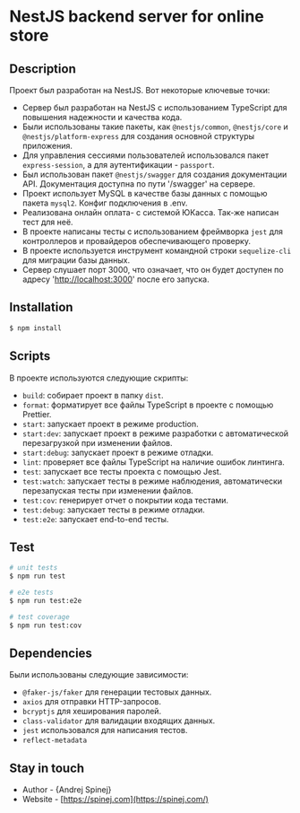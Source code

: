 # NestJS backend server for online store

## Description

Проект был разработан на NestJS. Вот некоторые ключевые точки:

- Сервер был разработан на NestJS с использованием TypeScript для повышения надежности и качества кода.
- Были использованы такие пакеты, как `@nestjs/common`, `@nestjs/core` и `@nestjs/platform-express` для создания основной структуры приложения.
- Для управления сессиями пользователей использовался пакет `express-session`, а для аутентификации - `passport`.
- Был использован пакет `@nestjs/swagger` для создания документации API. Документация доступна по пути '/swagger' на сервере.
- Проект использует MySQL в качестве базы данных с помощью пакета `mysql2`. Конфиг подключения в .env.
- Реализована онлайн оплата- с системой ЮКасса. Так-же написан тест для неё.
- В проекте написаны тесты с использованием фреймворка `jest` для контроллеров и провайдеров обеспечивающего проверку.
- В проекте используется инструмент командной строки `sequelize-cli` для миграции базы данных.
- Сервер слушает порт 3000, что означает, что он будет доступен по адресу '[http://localhost:3000](http://localhost:3000/)' после его запуска.

## Installation

```bash
$ npm install
```

## Scripts

В проекте используются следующие скрипты:

- `build`: собирает проект в папку `dist`.
- `format`: форматирует все файлы TypeScript в проекте с помощью Prettier.
- `start`: запускает проект в режиме production.
- `start:dev`: запускает проект в режиме разработки с автоматической перезагрузкой при изменении файлов.
- `start:debug`: запускает проект в режиме отладки.
- `lint`: проверяет все файлы TypeScript на наличие ошибок линтинга.
- `test`: запускает все тесты проекта с помощью Jest.
- `test:watch`: запускает тесты в режиме наблюдения, автоматически перезапуская тесты при изменении файлов.
- `test:cov`: генерирует отчет о покрытии кода тестами.
- `test:debug`: запускает тесты в режиме отладки.
- `test:e2e`: запускает end-to-end тесты.

## Test

```bash
# unit tests
$ npm run test

# e2e tests
$ npm run test:e2e

# test coverage
$ npm run test:cov
```

## Dependencies

Были использованы следующие зависимости:

- `@faker-js/faker` для генерации тестовых данных.
- `axios` для отправки HTTP-запросов.
- `bcryptjs` для хеширования паролей.
- `class-validator` для валидации входящих данных.
- `jest` использовался для написания тестов.
- `reflect-metadata`

## Stay in touch

- Author - {Andrej Spinej}
- Website - [https://spinej.com](https://spinej.com/)
